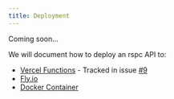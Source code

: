 ```yaml
---
title: Deployment
---
```


Coming soon...

We will document how to deploy an rspc API to:

- [Vercel Functions](https://vercel.com/docs/concepts/functions) - Tracked in issue [#9](https://github.com/oscartbeaumont/rspc/issues/9)
- [Fly.io](https://fly.io)
- [Docker Container](https://www.docker.com/)